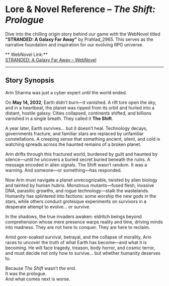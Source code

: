#  Lore & Novel Reference – *The Shift: Prologue*

Dive into the chilling origin story behind our game with the WebNovel titled **"STRANDED: A Galaxy Far Away"** by Prahlad_2965. This serves as the narrative foundation and inspiration for our evolving RPG universe.

** WebNovel Link:**  
[STRANDED: A Galaxy Far Away – WebNovel](https://www.webnovel.com/book/32684732400292305)

---

##  Story Synopsis

Arin Sharma was just a cyber expert until the world ended.

On **May 14, 2032**, Earth didn’t burn—it vanished. A rift tore open the sky, and in a heartbeat, the planet was ripped from its orbit and hurled into a distant, hostile galaxy. Cities collapsed, continents shifted, and billions vanished in a single breath. They called it **The Shift**.

A year later, Earth survives… but it doesn’t heal. Technology decays, governments fracture, and familiar stars are replaced by unfamiliar constellations. A creeping sense that something ancient, silent, and cold is watching spreads across the haunted remains of a broken planet.

Arin drifts through this fractured world, burdened by guilt and haunted by silence—until he uncovers a buried secret buried beneath the ruins. A message encoded in alien signals. The Shift wasn’t random. It was a warning. And someone—or something—has responded.

Now Arin must navigate a planet unrecognizable, twisted by alien biology and tainted by human hubris. Monstrous mutants—fused flesh, invasive DNA, parasitic growths, and rogue technology—stalk the wastelands. Humanity has splintered into factions: some worship the new gods in the stars, while others conduct grotesque experiments on survivors in a desperate attempt to evolve… or survive.

In the shadows, the true invaders awaken: eldritch beings beyond comprehension whose mere presence warps reality and time, driving minds into madness. They are not here to conquer. They are here to reclaim.

Amid gore-soaked survival, betrayal, and the collapse of morality, Arin races to uncover the truth of what Earth has become—and what it is becoming. He will face tragedy, treason, body horror, and cosmic terror, and must decide not only how to survive... but whether humanity deserves to.

Because *The Shift* wasn’t the end.  
It was the prologue.  
And what comes next is worse.
